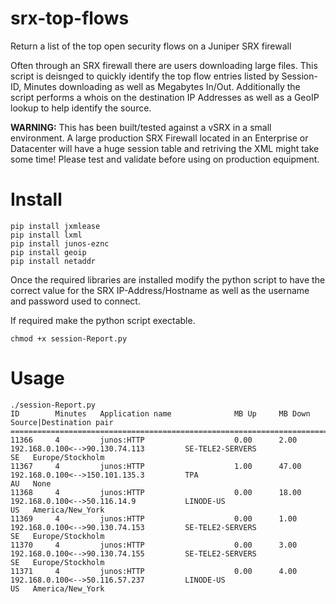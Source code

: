 # srx-top-flows
Return a list of the top open security flows on a Juniper SRX firewall

Often through an SRX firewall there are users downloading large files. This script is deisnged to quickly identify the top flow entries listed by Session-ID, Minutes downloading as well as Megabytes In/Out. Additionally the script performs a whois on the destination IP Addresses as well as a GeoIP lookup to help identify the source. 

**WARNING:** This has been built/tested against a vSRX in a small environment. A large production SRX Firewall located in an Enterprise or Datacenter will have a huge session table and retriving the XML might take some time! Please test and validate before using on production equipment. 

# Install
```
pip install jxmlease
pip install lxml
pip install junos-eznc 
pip install geoip
pip install netaddr
```
Once the required libraries are installed modify the python script to have the correct value for the SRX IP-Address/Hostname as well as the username and password used to connect. 

If required make the python script exectable. 

```
chmod +x session-Report.py
```

# Usage
```
./session-Report.py
ID        Minutes   Application name              MB Up     MB Down   Source|Destination pair
=============================================================================================================================================================================
11366     4         junos:HTTP                    0.00      2.00      192.168.0.100<-->90.130.74.113         SE-TELE2-SERVERS              SE   Europe/Stockholm    
11367     4         junos:HTTP                    1.00      47.00     192.168.0.100<-->150.101.135.3         TPA                           AU   None                
11368     4         junos:HTTP                    0.00      18.00     192.168.0.100<-->50.116.14.9           LINODE-US                     US   America/New_York    
11369     4         junos:HTTP                    0.00      1.00      192.168.0.100<-->90.130.74.153         SE-TELE2-SERVERS              SE   Europe/Stockholm    
11370     4         junos:HTTP                    0.00      3.00      192.168.0.100<-->90.130.74.155         SE-TELE2-SERVERS              SE   Europe/Stockholm    
11371     4         junos:HTTP                    0.00      4.00      192.168.0.100<-->50.116.57.237         LINODE-US                     US   America/New_York   
```
